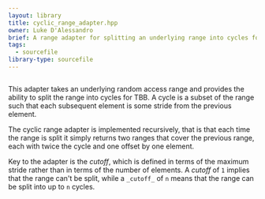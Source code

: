 ```yaml
---
layout: library
title: cyclic_range_adapter.hpp
owner: Luke D'Alessandro
brief: A range adapter for splitting an underlying range into cycles for TBB
tags:
  - sourcefile
library-type: sourcefile
---
```


```{index} cyclic_range_adapter.hpp
```

This adapter takes an underlying random access range and provides the
ability to split the range into cycles for TBB. A cycle is a subset of the
range such that each subsequent element is some stride from the previous
element.

The cyclic range adapter is implemented recursively, that is that each time
the range is split it simply returns two ranges that cover the previous
range, each with twice the cycle and one offset by one element.

Key to the adapter is the _cutoff_, which is defined in terms of the maximum
stride rather than in terms of the number of elements. A _cutoff_ of `1`
implies that the range can't be split, while a `_cutoff_` of `n` means that
the range can be split into up to `n` cycles.
